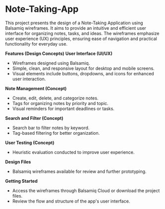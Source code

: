 # Note-Taking-App

This project presents the design of a Note-Taking Application using Balsamiq wireframes. It aims to provide an intuitive and efficient user interface for organizing notes, tasks, and ideas. The wireframes emphasize user experience (UX) principles, ensuring ease of navigation and practical functionality for everyday use.

**Features (Design Concepts)**
**User Interface (UI/UX)**
-  Wireframes designed using Balsamiq.
-  Simple, clean, and responsive layout for desktop and mobile screens.
- Visual elements include buttons, dropdowns, and icons for enhanced user interaction.

**Note Management (Concept)**
-  Create, edit, delete, and categorize notes.
-  Tags for organizing notes by priority and topic.
-  Visual reminders for important deadlines or tasks.

**Search and Filter (Concept)**
-  Search bar to filter notes by keyword.
-  Tag-based filtering for better organization.

**User Testing (Concept)**
-  Heuristic evaluation conducted to improve user experience.

**Design Files**
-  Balsamiq wireframes available for review and further prototyping.

**Getting Started**
-  Access the wireframes through Balsamiq Cloud or download the project files.
-  Review the flow and structure of the app's user interface.
